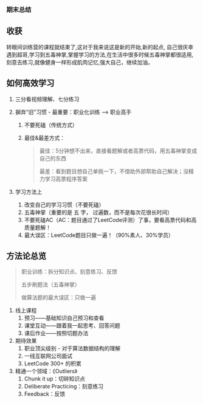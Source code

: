 ### 期末总结
## 收获
转眼间训练营的课程就结束了,这对于我来说这是新的开始,新的起点, 自己很庆幸遇到超哥,学习到五毒神掌,掌握学习的方法,在生活中很多时候五毒神掌都很适用, 刻意去练习,就像健身一样形成肌肉记忆,强大自己，继续加油。
## 如何高效学习

1. 三分看视频理解、七分练习

2. 摒弃“旧”习惯 - 最重要：职业化训练 ——> 职业高手

   1. 不要死磕（传统方式）

   2. 最佳&最差方式：

      > 最佳：5分钟想不出来，直接看题解或者高票代码，用五毒神掌变成自己的东西
      >
      > 最差：看到题目想自己单挑一下，不借助外部帮助自己解决；没精力学习高票程序答案

3. 学习方法上

   1. 改变自己的学习习惯（不要死磕）
   2. 五毒神掌（重要的是 五 字， 过遍数，而不是每次花很长时间）
   3. 不要死磕AC（AC：题目通过了LeetCode评测）了事，要看高票代码和高质量题解！
   4. 最大误区：LeetCode题目只做一遍！（90%素人、30%学员）
## 方法论总览

> 职业训练：拆分知识点、刻意练习、反馈
>
> 五步刷题法（五毒神掌）
>
> 做算法题的最大误区：只做一遍

1. 线上课程
   1. 预习——基础知识自己预习和查看
   2. 课堂互动——跟着我一起思考、回答问题
   3. 课后作业——按照切题办法
2. 期待效果
   1. 职业顶尖级别 - 对于算法数据结构的理解
   2. 一线互联网公司面试
   3. LeetCode 300+ 的积累
3. 精通一个领域：《Outliers》
   1. Chunk it up：切碎知识点
   2. Deliberate Practicing：刻意练习
   3. Feedback：反馈